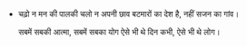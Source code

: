 - चढ़ो न मन की पालकी चलो न अपनी छाव
  बटमारों का देश है, नहीं सजन का गांव।
  
  सबमें सबकी आत्मा, सबमें सबका योग
  ऐसे भी थे दिन कभी, ऐसे भी थे लोग।